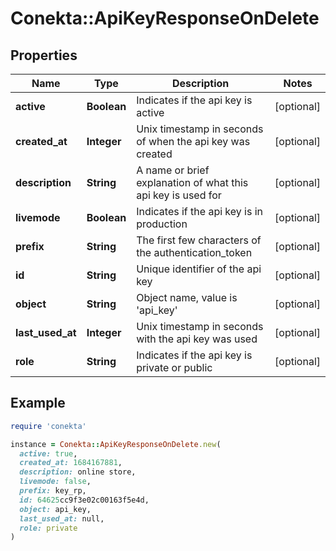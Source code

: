 # Conekta::ApiKeyResponseOnDelete

## Properties

| Name | Type | Description | Notes |
| ---- | ---- | ----------- | ----- |
| **active** | **Boolean** | Indicates if the api key is active | [optional] |
| **created_at** | **Integer** | Unix timestamp in seconds of when the api key was created | [optional] |
| **description** | **String** | A name or brief explanation of what this api key is used for | [optional] |
| **livemode** | **Boolean** | Indicates if the api key is in production | [optional] |
| **prefix** | **String** | The first few characters of the authentication_token | [optional] |
| **id** | **String** | Unique identifier of the api key | [optional] |
| **object** | **String** | Object name, value is &#39;api_key&#39; | [optional] |
| **last_used_at** | **Integer** | Unix timestamp in seconds with the api key was used | [optional] |
| **role** | **String** | Indicates if the api key is private or public | [optional] |

## Example

```ruby
require 'conekta'

instance = Conekta::ApiKeyResponseOnDelete.new(
  active: true,
  created_at: 1684167881,
  description: online store,
  livemode: false,
  prefix: key_rp,
  id: 64625cc9f3e02c00163f5e4d,
  object: api_key,
  last_used_at: null,
  role: private
)
```

